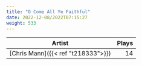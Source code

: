 ```yaml
---
title: "O Come All Ye Faithful"
date: 2022-12-08/2022T07:15:27
weight: 533
---
```




 Artist | Plays 
----- | -----:
[Chris Mann]({{< ref "t218333">}}) | 14
